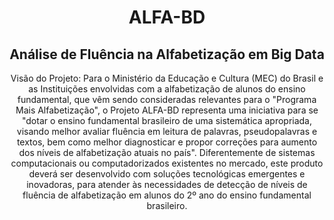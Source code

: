 



<h1 align="center">
ALFA-BD
</h1>

<h2 align="center">
Análise de Fluência na Alfabetização em Big Data
</h2>


<p align="center">
Visão do Projeto: Para o Ministério da Educação e Cultura (MEC) do Brasil e as Instituições envolvidas com a alfabetização de alunos do ensino fundamental,
que vêm sendo consideradas relevantes para o "Programa Mais Alfabetização",
o Projeto ALFA-BD representa uma iniciativa para se "dotar o ensino fundamental brasileiro de uma sistemática apropriada, visando melhor avaliar fluência em leitura de palavras, pseudopalavras e textos, bem como melhor diagnosticar e propor correções para aumento dos níveis de alfabetização atuais no país".
Diferentemente de sistemas computacionais ou computadorizados existentes no mercado,
este produto deverá ser desenvolvido com soluções tecnológicas emergentes e inovadoras, para atender às necessidades de detecção de níveis de fluência de alfabetização em alunos do 2º ano do ensino fundamental brasileiro.
  </p>
